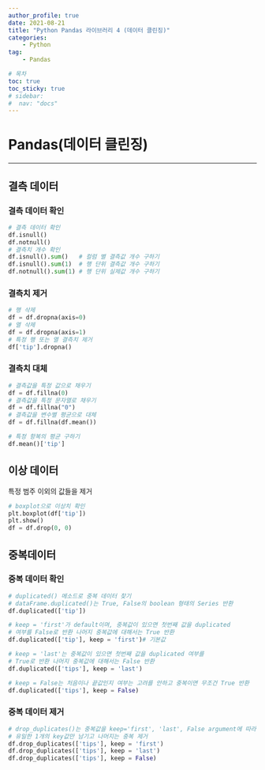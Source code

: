 ```yaml
---
author_profile: true
date: 2021-08-21
title: "Python Pandas 라이브러리 4 (데이터 클린징)"
categories: 
    - Python
tag: 
    - Pandas

# 목차
toc: true  
toc_sticky: true 
# sidebar:
#  nav: "docs"
---
```


# Pandas(데이터 클린징)

---

## 결측 데이터

### 결측 데이터 확인

```python
# 결측 데이터 확인
df.isnull()
df.notnull()
# 결측치 개수 확인
df.isnull().sum()   # 컬럼 별 결측값 개수 구하기
df.isnull().sum(1)  # 행 단위 결측값 개수 구하기
df.notnull().sum(1) # 행 단위 실제값 개수 구하기
```

### 결측치 제거

```python
# 행 삭제
df = df.dropna(axis=0)
# 열 삭제
df = df.dropna(axis=1)
# 특정 행 또는 열 결측치 제거
df['tip'].dropna()
```

### 결측치 대체 

```python
# 결측값을 특정 값으로 채우기
df = df.fillna(0)
# 결측값을 특정 문자열로 채우기
df = df.fillna("0")
# 결측값을 변수별 평균으로 대체
df = df.fillna(df.mean())

# 특정 항복의 평균 구하기
df.mean()['tip']
```

## 이상 데이터

특정 범주 이외의 값들을 제거

```python
# boxplot으로 이상치 확인
plt.boxplot(df['tip'])
plt.show()
df = df.drop(0, 0)
```

## 중복데이터

### 중복 데이터 확인

```python
# duplicated() 메소드로 중복 데이터 찾기
# dataFrame.duplicated()는 True, False의 boolean 형태의 Series 반환
df.duplicated(['tip'])

# keep = 'first'가 default이며, 중복값이 있으면 첫번째 값을 duplicated
# 여부를 False로 반환 나머지 중복값에 대해서는 True 반환
df.duplicated(['tip'], keep = 'first')# 기본값

# keep = 'last'는 중복값이 있으면 첫번째 값을 duplicated 여부를 
# True로 반환 나머지 중복값에 대해서는 False 반환
df.duplicated(['tips'], keep = 'last')

# keep = False는 처음이나 끝값인지 여부는 고려를 안하고 중복이면 무조건 True 반환
df.duplicated(['tips'], keep = False)
```

### 중복 데이터 제거

```python
# drop_duplicates()는 중복값을 keep='first', 'last', False argument에 따라
# 유일한 1개의 key값만 남기고 나머지는 중복 제거
df.drop_duplicates(['tips'], keep = 'first')
df.drop_duplicates(['tips'], keep = 'last')
df.drop_duplicates(['tips'], keep = False)